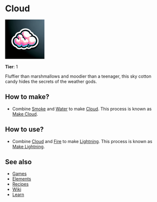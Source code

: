 # Cloud

![](../images/item.cloud.png)

**Tier**: 1

Fluffier than marshmallows and moodier than a teenager, this sky cotton candy hides the secrets of the weather gods.

## How to make?

* Combine [Smoke](/wiki/elements/smoke) and [Water](/wiki/elements/water) to make [Cloud](/wiki/elements/cloud). This process is known as [Make Cloud](/wiki/recipes/make-cloud).

## How to use?

* Combine [Cloud](/wiki/elements/cloud) and [Fire](/wiki/elements/fire) to make [Lightning](/wiki/elements/lightning). This process is known as [Make Lightning](/wiki/recipes/make-lightning).

## See also

* [Games](/wiki/games)
* [Elements](/wiki/elements)
* [Recipes](/wiki/recipes)
* [Wiki](/wiki/index)
* [Learn](/learn/index)